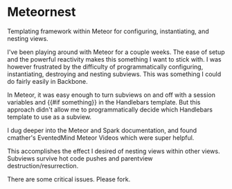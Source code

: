 Meteornest
=========

Templating framework within Meteor for configuring, instantiating, and nesting views.


I've been playing around with Meteor for a couple weeks.  The ease of setup and the powerful reactivity makes this something I want to stick with.  I was however frustrated by the difficulty of programmatically configuring, instantiating, destroying and nesting subviews.  This was something I could do fairly easily in Backbone.  

In Meteor, it was easy enough to turn subviews on and off with a session variables and {{#if something}} in the Handlebars template.  But this approach didn't allow me to programmatically decide which Handlebars template to use as a subview.  

I dug deeper into the Meteor and Spark documentation, and found cmather's EventedMind Meteor Videos which were super helpful.

This accomplishes the effect I desired of nesting views within other views.  Subviews survive hot code pushes and parentview destruction/resurrection.  

There are some critical issues.  Please fork.
